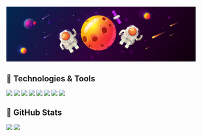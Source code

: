 [![Header](https://raw.githubusercontent.com/ch4t5ky/ch4t5ky/master/space_header.png)](https://www.instagram.com/rus_empire1721/)
## 🔧 Technologies & Tools
![](https://img.shields.io/badge/Editor-PyCharm-informational?style=flat&logo=pycharm&logoColor=white&color=ffa500)
![](https://img.shields.io/badge/Code-Python-informational?style=flat&logo=python&logoColor=white&color=ffa500)
![](https://img.shields.io/badge/Code-Golang-informational?style=flat&logo=go&logoColor=white&color=ffa500)
![](https://img.shields.io/badge/Tools-Docker-informational?style=flat&logo=docker&logoColor=white&color=ffa500)
![](https://img.shields.io/badge/Tools-Consul-informational?style=flat&logo=consul&logoColor=white&color=ffa500)
![](https://img.shields.io/badge/Tools-Vault-informational?style=flat&logo=vault&logoColor=white&color=ffa500)
![](https://img.shields.io/badge/Shell-Bash-informational?style=flat&logo=gnu-bash&logoColor=white&color=ffa500)
![](https://img.shields.io/badge/Cloud-Digital_Ocean-informational?style=flat&logo=digitalocean&logoColor=white&color=ffa500)

## &#127919; GitHub Stats
<p>
  <img src = "https://github-readme-stats.vercel.app/api/top-langs/?username=ch4t5ky&show_icons=true&hide=tcl,fortran,c,powershell,batchfile,rpc">
  <img src = "https://github-readme-stats.vercel.app/api?username=ch4t5ky&show_icons=true&line_height=33&count_private=true">
</p>

